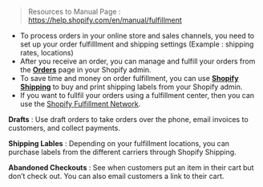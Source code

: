 > Resources to Manual Page : https://help.shopify.com/en/manual/fulfillment

- To process orders in your online store and sales channels, you need to set up your order fulfilllment and shipping settings (Example : shipping rates, locations)
- After you receive an order, you can manage and fulfill your orders from the [**Orders**](https://admin.shopify.com/orders) page in your Shopify admin.
- To save time and money on order fulfillment, you can use [**Shopify Shipping**](https://help.shopify.com/en/manual/shipping/shopify-shipping/shipping-labels) to buy and print shipping labels from your Shopify admin.
- If you want to fullfil your orders using a fulfillment center, then you can use the [Shopify Fulfillment Network](https://help.shopify.com/en/manual/shipping/sfn).


**Drafts** : Use draft orders to take orders over the phone, email invoices to customers, and collect payments.

**Shipping Lables** : Depending on your fulfillment locations, you can purchase labels from the different carriers through Shopify Shipping.

**Abandoned Checkouts** : See when customers put an item in their cart but don’t check out. You can also email customers a link to their cart.

